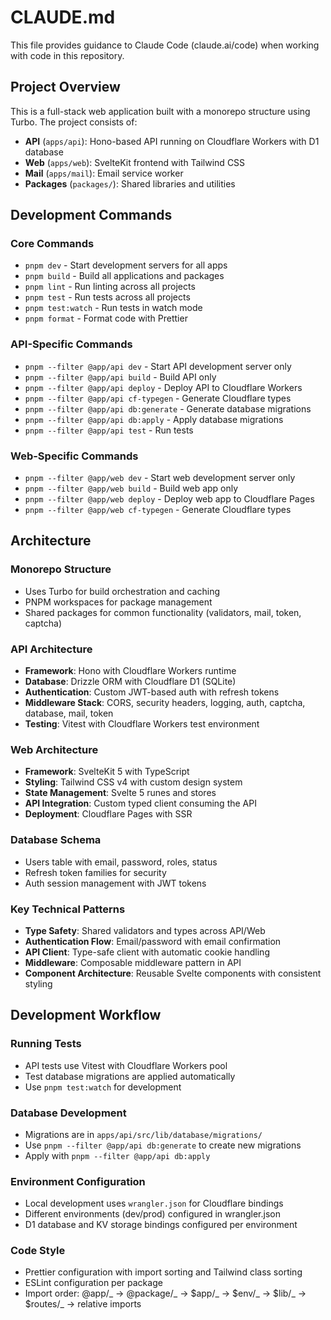 # CLAUDE.md

This file provides guidance to Claude Code (claude.ai/code) when working with code in this repository.

## Project Overview

This is a full-stack web application built with a monorepo structure using Turbo. The project consists of:

- **API** (`apps/api`): Hono-based API running on Cloudflare Workers with D1 database
- **Web** (`apps/web`): SvelteKit frontend with Tailwind CSS
- **Mail** (`apps/mail`): Email service worker
- **Packages** (`packages/`): Shared libraries and utilities

## Development Commands

### Core Commands

- `pnpm dev` - Start development servers for all apps
- `pnpm build` - Build all applications and packages
- `pnpm lint` - Run linting across all projects
- `pnpm test` - Run tests across all projects
- `pnpm test:watch` - Run tests in watch mode
- `pnpm format` - Format code with Prettier

### API-Specific Commands

- `pnpm --filter @app/api dev` - Start API development server only
- `pnpm --filter @app/api build` - Build API only
- `pnpm --filter @app/api deploy` - Deploy API to Cloudflare Workers
- `pnpm --filter @app/api cf-typegen` - Generate Cloudflare types
- `pnpm --filter @app/api db:generate` - Generate database migrations
- `pnpm --filter @app/api db:apply` - Apply database migrations
- `pnpm --filter @app/api test` - Run tests

### Web-Specific Commands

- `pnpm --filter @app/web dev` - Start web development server only
- `pnpm --filter @app/web build` - Build web app only
- `pnpm --filter @app/web deploy` - Deploy web app to Cloudflare Pages
- `pnpm --filter @app/web cf-typegen` - Generate Cloudflare types

## Architecture

### Monorepo Structure

- Uses Turbo for build orchestration and caching
- PNPM workspaces for package management
- Shared packages for common functionality (validators, mail, token, captcha)

### API Architecture

- **Framework**: Hono with Cloudflare Workers runtime
- **Database**: Drizzle ORM with Cloudflare D1 (SQLite)
- **Authentication**: Custom JWT-based auth with refresh tokens
- **Middleware Stack**: CORS, security headers, logging, auth, captcha, database, mail, token
- **Testing**: Vitest with Cloudflare Workers test environment

### Web Architecture

- **Framework**: SvelteKit 5 with TypeScript
- **Styling**: Tailwind CSS v4 with custom design system
- **State Management**: Svelte 5 runes and stores
- **API Integration**: Custom typed client consuming the API
- **Deployment**: Cloudflare Pages with SSR

### Database Schema

- Users table with email, password, roles, status
- Refresh token families for security
- Auth session management with JWT tokens

### Key Technical Patterns

- **Type Safety**: Shared validators and types across API/Web
- **Authentication Flow**: Email/password with email confirmation
- **API Client**: Type-safe client with automatic cookie handling
- **Middleware**: Composable middleware pattern in API
- **Component Architecture**: Reusable Svelte components with consistent styling

## Development Workflow

### Running Tests

- API tests use Vitest with Cloudflare Workers pool
- Test database migrations are applied automatically
- Use `pnpm test:watch` for development

### Database Development

- Migrations are in `apps/api/src/lib/database/migrations/`
- Use `pnpm --filter @app/api db:generate` to create new migrations
- Apply with `pnpm --filter @app/api db:apply`

### Environment Configuration

- Local development uses `wrangler.json` for Cloudflare bindings
- Different environments (dev/prod) configured in wrangler.json
- D1 database and KV storage bindings configured per environment

### Code Style

- Prettier configuration with import sorting and Tailwind class sorting
- ESLint configuration per package
- Import order: @app/_ → @package/_ → $app/_ → $env/_ → $lib/_ → $routes/_ → relative imports
